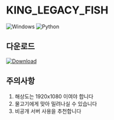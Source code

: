 # KING_LEGACY_FISH
![Windows](https://img.shields.io/badge/Platform-Windows-blue?logo=windows&logoColor=white)
![Python](https://img.shields.io/badge/Made%20with-Python-3776AB?logo=python&logoColor=white)

## 다운로드
[![Download](https://img.shields.io/badge/Download-v0.0.1-blue?style=for-the-badge)](https://github.com/cookieiscrispy-coder/KING_LEGACY_FISH/releases/tag/v0.0)

## 주의사항                
1. 해상도는 1920x1080 이여야 합니다
2. 물고기에게 맞아 밀려나실 수 있습니다
3. 비공개 서버 사용을 추천합니다
